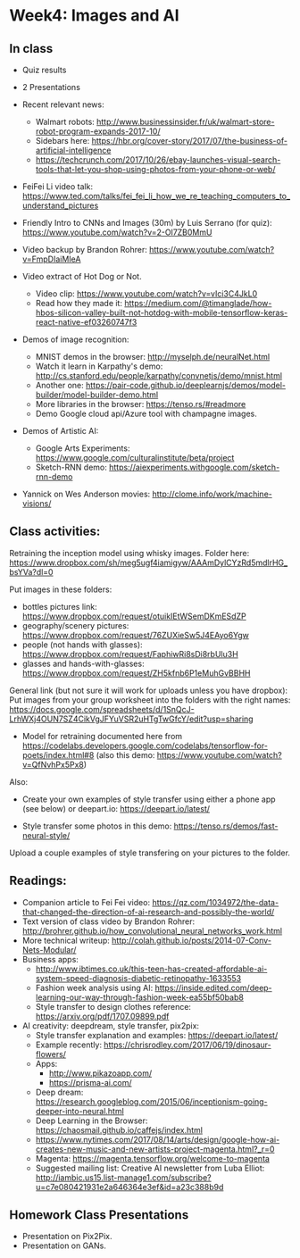 # Week4:  Images and AI

## In class

* Quiz results

* 2 Presentations

* Recent relevant news:
	* Walmart robots: http://www.businessinsider.fr/uk/walmart-store-robot-program-expands-2017-10/
	* Sidebars here: https://hbr.org/cover-story/2017/07/the-business-of-artificial-intelligence
	* https://techcrunch.com/2017/10/26/ebay-launches-visual-search-tools-that-let-you-shop-using-photos-from-your-phone-or-web/

* FeiFei Li video talk:
https://www.ted.com/talks/fei_fei_li_how_we_re_teaching_computers_to_understand_pictures
* Friendly Intro to CNNs and Images (30m) by Luis Serrano (for quiz): https://www.youtube.com/watch?v=2-Ol7ZB0MmU
* Video backup by Brandon Rohrer: https://www.youtube.com/watch?v=FmpDIaiMIeA
* Video extract of Hot Dog or Not.  
	* Video clip: https://www.youtube.com/watch?v=vIci3C4JkL0
	* Read how they made it: https://medium.com/@timanglade/how-hbos-silicon-valley-built-not-hotdog-with-mobile-tensorflow-keras-react-native-ef03260747f3
* Demos of image recognition:
	* MNIST demos in the browser: http://myselph.de/neuralNet.html
	* Watch it learn in Karpathy's demo: http://cs.stanford.edu/people/karpathy/convnetjs/demo/mnist.html
	* Another one: https://pair-code.github.io/deeplearnjs/demos/model-builder/model-builder-demo.html
	* More libraries in the browser: https://tenso.rs/#readmore
	* Demo Google cloud api/Azure tool with champagne images.
* Demos of Artistic AI:
	* Google Arts Experiments: https://www.google.com/culturalinstitute/beta/project
	* Sketch-RNN demo: https://aiexperiments.withgoogle.com/sketch-rnn-demo

* Yannick on Wes Anderson movies: http://clome.info/work/machine-visions/

## Class activities:

Retraining the inception model using whisky images. Folder here:
https://www.dropbox.com/sh/meg5ugf4iamigyw/AAAmDylCYzRd5mdlrHG_bsYVa?dl=0


Put images in these folders:
 
* bottles pictures link: https://www.dropbox.com/request/otuikIEtWSemDKmESdZP
* geography/scenery pictures: https://www.dropbox.com/request/76ZUXieSw5J4EAyo6Ygw
* people (not hands with glasses): https://www.dropbox.com/request/FaphiwRi8sDi8rbUlu3H
* glasses and hands-with-glasses: https://www.dropbox.com/request/ZH5kfnb6P1eMuhGvBBHH


General link (but not sure it will work for uploads unless you have dropbox): Put images from your group worksheet into the folders with the right names: https://docs.google.com/spreadsheets/d/1SnQcJ-LrhWXj4OUN7SZ4CikVgJFYuVSR2uHTgTwGfcY/edit?usp=sharing


* Model for retraining documented here from https://codelabs.developers.google.com/codelabs/tensorflow-for-poets/index.html#8  (also this demo: https://www.youtube.com/watch?v=QfNvhPx5Px8)

Also:

* Create your own examples of style transfer using either a phone app (see below) or deepart.io: https://deepart.io/latest/

* Style transfer some photos in this demo: https://tenso.rs/demos/fast-neural-style/

Upload a couple examples of style transfering on your pictures to the folder.


## Readings:

* Companion article to Fei Fei video: https://qz.com/1034972/the-data-that-changed-the-direction-of-ai-research-and-possibly-the-world/
* Text version of class video by Brandon Rohrer: http://brohrer.github.io/how_convolutional_neural_networks_work.html
* More technical writeup: http://colah.github.io/posts/2014-07-Conv-Nets-Modular/
* Business apps:
	* http://www.ibtimes.co.uk/this-teen-has-created-affordable-ai-system-speed-diagnosis-diabetic-retinopathy-1633553
	* Fashion week analysis using AI: https://inside.edited.com/deep-learning-our-way-through-fashion-week-ea55bf50bab8
	* Style transfer to design clothes reference: https://arxiv.org/pdf/1707.09899.pdf
* AI creativity: deepdream, style transfer, pix2pix:
	* Style transfer explanation and examples: https://deepart.io/latest/
	* Example recently: https://chrisrodley.com/2017/06/19/dinosaur-flowers/
	* Apps:
		* http://www.pikazoapp.com/
		* https://prisma-ai.com/
	* Deep dream: https://research.googleblog.com/2015/06/inceptionism-going-deeper-into-neural.html
	* Deep Learning in the Browser: https://chaosmail.github.io/caffejs/index.html
	* https://www.nytimes.com/2017/08/14/arts/design/google-how-ai-creates-new-music-and-new-artists-project-magenta.html?_r=0
	* Magenta: https://magenta.tensorflow.org/welcome-to-magenta
	* Suggested mailing list: Creative AI newsletter from Luba Elliot: http://iambic.us15.list-manage1.com/subscribe?u=c7e080421931e2a646364e3ef&id=a23c388b9d


## Homework Class Presentations

* Presentation on Pix2Pix.
* Presentation on GANs.


